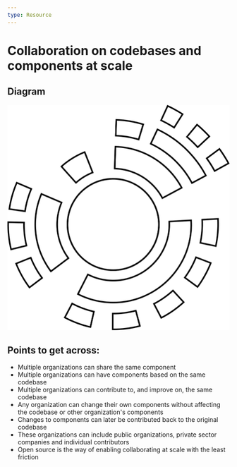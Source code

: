 ```yaml
---
type: Resource
---
```


# Collaboration on codebases and components at scale

## Diagram

![graphical representation of a codebase with a large set of contributors](codebases-scale.svg)

## Points to get across: 

* Multiple organizations can share the same component
* Multiple organizations can have components based on the same codebase
* Multiple organizations can contribute to, and improve on, the same codebase
* Any organization can change their own components without affecting the codebase or other organization's components
* Changes to components can later be contributed back to the original codebase
* These organizations can include public organizations, private sector companies and individual contributors
* Open source is the way of enabling collaborating at scale with the least friction